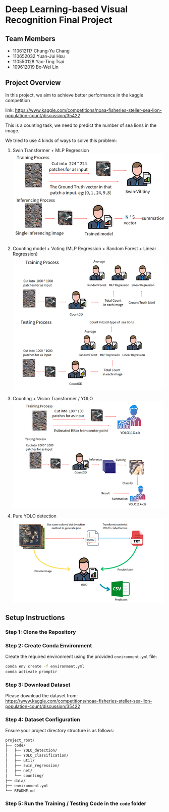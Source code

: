 # Deep Learning-based Visual Recognition Final Project

## Team Members
- 110612117 Chung-Yu Chang 
- 110652032 Yuan-Jui Hsu 
- 110550128 Yao-Ting Tsai
- 109612019 Bo-Wei Lin

## Project Overview
In this project, we aim to achieve better performance in the kaggle competition

link: https://www.kaggle.com/competitions/noaa-fisheries-steller-sea-lion-population-count/discussion/35422

This is a counting task, we need to predict the number of sea lions in the image.

We tried to use 4 kinds of ways to solve this problem:

1. Swin Transformer + MLP Regression
![architecture](images/Swin_MLP.png)


2. Counting model + Voting (MLP Regression + Random Forest + Linear Regression)
![architecture](images/Counting_Regression.png)


3. Counting + Vision Transformer / YOLO
![architecture](images/Counting_ViT.png)


4. Pure YOLO detection
![architecture](images/YOLO.png)


## Setup Instructions
### Step 1: Clone the Repository
### Step 2: Create Conda Environment
Create the required environment using the provided `environment.yml` file:
```bash
conda env create -f environment.yml
conda activate promptir
```

### Step 3: Download Dataset
Please download the dataset from:
https://www.kaggle.com/competitions/noaa-fisheries-steller-sea-lion-population-count/discussion/35422

### Step 4: Dataset Configuration
Ensure your project directory structure is as follows:
```
project_root/
├── code/
│   ├── YOLO_detection/
│   ├── YOLO_classification/
│   ├── util/
│   ├── swin_regression/
│   ├── net/
│   └── counting/
├── data/
├── environment.yml
└── README.md
```
### Step 5: Run the Training / Testing Code in the `code` folder




  
